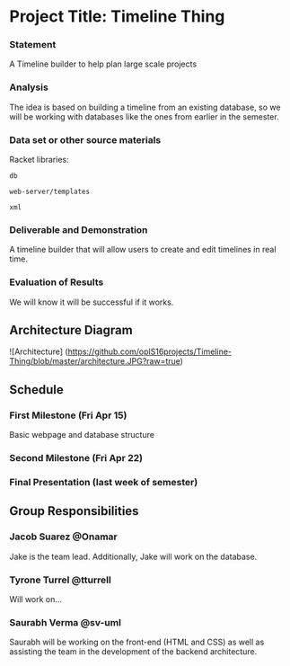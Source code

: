 # Project Title: Timeline Thing

### Statement
A Timeline builder to help plan large scale projects

### Analysis
The idea is based on building a timeline from an existing database, so we will be working with databases like the ones from earlier in the semester.

### Data set or other source materials
Racket libraries:

`db`

`web-server/templates`

`xml`

### Deliverable and Demonstration
A timeline builder that will allow users to create and edit timelines in real time.

### Evaluation of Results
We will know it will be successful if it works.

## Architecture Diagram
![Architecture] (https://github.com/oplS16projects/Timeline-Thing/blob/master/architecture.JPG?raw=true)

## Schedule

### First Milestone (Fri Apr 15)
Basic webpage and database structure

### Second Milestone (Fri Apr 22)

### Final Presentation (last week of semester)

## Group Responsibilities

### Jacob Suarez @Onamar
Jake is the team lead. Additionally, Jake will work on the database.

### Tyrone Turrel @tturrell
Will work on...

### Saurabh Verma @sv-uml
Saurabh will be working on the front-end (HTML and CSS) as well as assisting the team in the development of the backend architecture.
